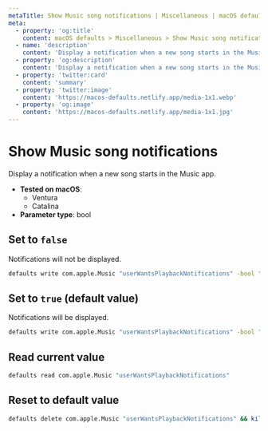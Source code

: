 ```yaml
---
metaTitle: Show Music song notifications | Miscellaneous | macOS defaults
meta:
  - property: 'og:title'
    content: macOS defaults > Miscellaneous > Show Music song notifications
  - name: 'description'
    content: 'Display a notification when a new song starts in the Music app.'
  - property: 'og:description'
    content: 'Display a notification when a new song starts in the Music app.'
  - property: 'twitter:card'
    content: 'summary'
  - property: 'twitter:image'
    content: 'https://macos-defaults.netlify.app/media-1x1.webp'
  - property: 'og:image'
    content: 'https://macos-defaults.netlify.app/media-1x1.jpg'
---
```


# Show Music song notifications

Display a notification when a new song starts in the Music app.

<!-- break lists -->

- **Tested on macOS**:
  - Ventura
  - Catalina
- **Parameter type**: bool

## Set to `false`

Notifications will not be displayed.

```bash
defaults write com.apple.Music "userWantsPlaybackNotifications" -bool "false" && killall Music
```

## Set to `true` (default value)

Notifications will be displayed.

```bash
defaults write com.apple.Music "userWantsPlaybackNotifications" -bool "true" && killall Music
```

## Read current value

```bash
defaults read com.apple.Music "userWantsPlaybackNotifications"
```

## Reset to default value

```bash
defaults delete com.apple.Music "userWantsPlaybackNotifications" && killall Music
```
